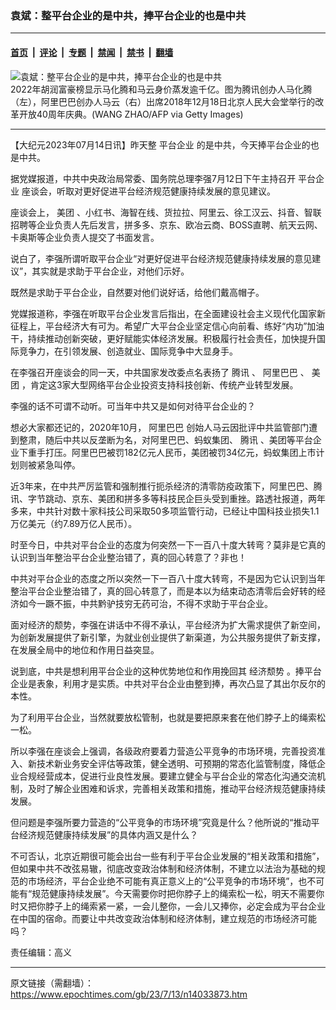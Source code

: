 ### 袁斌：整平台企业的是中共，捧平台企业的也是中共

---

#### [首页](../../../..?n14033873) &nbsp;|&nbsp; [评论](../../../../../epoch-comment?n14033873) &nbsp;|&nbsp; [专题](../../../../../epoch-special?n14033873) &nbsp;|&nbsp; [禁闻](../../../../../epoch-news?n14033873) &nbsp;|&nbsp; [禁书](../../../../../books?n14033873) &nbsp;|&nbsp; [翻墙](https://github.com/gfw-breaker/nogfw/blob/master/README.md?n14033873)


<div><img alt="袁斌：整平台企业的是中共，捧平台企业的也是中共" class="attachment-djy_600_400 size-djy_600_400 wp-post-image" src="https://i.epochtimes.com/assets/uploads/2021/08/id13160565-511546-600x400.jpg"/>
<div class="caption">
 2022年胡润富豪榜显示马化腾和马云身价蒸发逾千亿。图为腾讯创办人马化腾（左），阿里巴巴创办人马云（右）出席2018年12月18日北京人民大会堂举行的改革开放40周年庆典。(WANG ZHAO/AFP via Getty Images)
</div></div><hr/><div class="post_content" id="artbody" itemprop="articleBody">
 <!-- article content begin -->
 <p>
  【大纪元2023年07月14日讯】昨天整
  <ok href="https://www.epochtimes.com/gb/tag/%E5%B9%B3%E5%8F%B0%E4%BC%81%E4%B8%9A.html">
   平台企业
  </ok>
  的是中共，今天捧平台企业的也是中共。
 </p>
 <p>
  据党媒报道，中共中央政治局常委、国务院总理李强7月12日下午主持召开
  <ok href="https://www.epochtimes.com/gb/tag/%E5%B9%B3%E5%8F%B0%E4%BC%81%E4%B8%9A.html">
   平台企业
  </ok>
  座谈会，听取对更好促进平台经济规范健康持续发展的意见建议。
 </p>
 <p>
  座谈会上，
  <ok href="https://www.epochtimes.com/gb/tag/%E7%BE%8E%E5%9B%A2.html">
   美团
  </ok>
  、小红书、海智在线、货拉拉、阿里云、徐工汉云、抖音、智联招聘等企业负责人先后发言，拼多多、京东、欧冶云商、BOSS直聘、航天云网、卡奥斯等企业负责人提交了书面发言。
 </p>
 <p>
  说白了，李强所谓听取平台企业“对更好促进平台经济规范健康持续发展的意见建议”，其实就是求助于平台企业，对他们示好。
 </p>
 <p>
  既然是求助于平台企业，自然要对他们说好话，给他们戴高帽子。
 </p>
 <p>
  党媒报道称，李强在听取平台企业发言后指出，在全面建设社会主义现代化国家新征程上，平台经济大有可为。希望广大平台企业坚定信心向前看、练好“内功”加油干，持续推动创新突破，更好赋能实体经济发展。积极履行社会责任，加快提升国际竞争力，在引领发展、创造就业、国际竞争中大显身手。
 </p>
 <p>
  在李强召开座谈会的同一天，中共国家发改委点名表扬了
  <ok href="https://www.epochtimes.com/gb/tag/%E8%85%BE%E8%AE%AF.html">
   腾讯
  </ok>
  、
  <ok href="https://www.epochtimes.com/gb/tag/%E9%98%BF%E9%87%8C%E5%B7%B4%E5%B7%B4.html">
   阿里巴巴
  </ok>
  、
  <ok href="https://www.epochtimes.com/gb/tag/%E7%BE%8E%E5%9B%A2.html">
   美团
  </ok>
  ，肯定这3家大型网络平台企业投资支持科技创新、传统产业转型发展。
 </p>
 <p>
  李强的话不可谓不动听。可当年中共又是如何对待平台企业的？
 </p>
 <p>
  想必大家都还记的，2020年10月，
  <ok href="https://www.epochtimes.com/gb/tag/%E9%98%BF%E9%87%8C%E5%B7%B4%E5%B7%B4.html">
   阿里巴巴
  </ok>
  创始人马云因批评中共监管部门遭到整肃，随后中共以反垄断为名，对阿里巴巴、蚂蚁集团、
  <ok href="https://www.epochtimes.com/gb/tag/%E8%85%BE%E8%AE%AF.html">
   腾讯
  </ok>
  、美团等平台企业下重手打压。阿里巴巴被罚182亿元人民币，美团被罚34亿元，蚂蚁集团上市计划则被紧急叫停。
 </p>
 <p>
  近3年来，在中共严厉监管和强制推行扼杀经济的清零防疫政策下，阿里巴巴、腾讯、字节跳动、京东、美团和拼多多等科技民企巨头受到重挫。路透社报道，两年多来，中共针对数十家科技公司采取50多项监管行动，已经让中国科技业损失1.1万亿美元（约7.89万亿人民币）。
 </p>
 <p>
  时至今日，中共对平台企业的态度为何突然一下一百八十度大转弯？莫非是它真的认识到当年整治平台企业整治错了，真的回心转意了？非也！
 </p>
 <p>
  中共对平台企业的态度之所以突然一下一百八十度大转弯，不是因为它认识到当年整治平台企业整治错了，真的回心转意了，而是本以为结束动态清零后会好转的经济如今一蹶不振，中共黔驴技穷无药可治，不得不求助于平台企业。
 </p>
 <p>
  面对经济的颓势，李强在讲话中不得不承认，平台经济为扩大需求提供了新空间，为创新发展提供了新引擎，为就业创业提供了新渠道，为公共服务提供了新支撑，在发展全局中的地位和作用日益突显。
 </p>
 <p>
  说到底，中共是想利用平台企业的这种优势地位和作用挽回其
  <ok href="https://www.epochtimes.com/gb/tag/%E7%BB%8F%E6%B5%8E%E9%A2%93%E5%8A%BF.html">
   经济颓势
  </ok>
  。捧平台企业是表象，利用才是实质。中共对平台企业由整到捧，再次凸显了其出尔反尔的本性。
 </p>
 <p>
  为了利用平台企业，当然就要放松管制，也就是要把原来套在他们脖子上的绳索松一松。
 </p>
 <p>
  所以李强在座谈会上强调，各级政府要着力营造公平竞争的市场环境，完善投资准入、新技术新业务安全评估等政策，健全透明、可预期的常态化监管制度，降低企业合规经营成本，促进行业良性发展。要建立健全与平台企业的常态化沟通交流机制，及时了解企业困难和诉求，完善相关政策和措施，推动平台经济规范健康持续发展。
 </p>
 <p>
  但问题是李强所要力营造的“公平竞争的市场环境”究竟是什么？他所说的“推动平台经济规范健康持续发展”的具体内涵又是什么？
 </p>
 <p>
  不可否认，北京近期很可能会出台一些有利于平台企业发展的“相关政策和措施”，但如果中共不改弦易辙，彻底改变政治体制和经济体制，不建立以法治为基础的规范的市场经济，平台企业绝不可能有真正意义上的“公平竞争的市场环境”，也不可能有“规范健康持续发展”。今天需要你时把你脖子上的绳索松一松，明天不需要你时又把你脖子上的绳索紧一紧，一会儿整你，一会儿又捧你，必定会成为平台企业在中国的宿命。而要让中共改变政治体制和经济体制，建立规范的市场经济可能吗？
 </p>
 <p>
  责任编辑：高义
 </p>
 <!-- article content end -->
 <div id="below_article_ad">
 </div>
</div>


---

原文链接（需翻墙）：https://www.epochtimes.com/gb/23/7/13/n14033873.htm